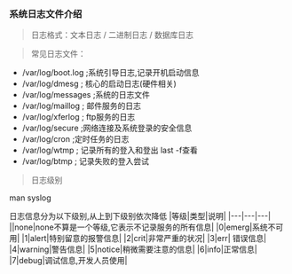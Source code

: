 ### 系统日志文件介绍
> 日志格式：文本日志 / 二进制日志 / 数据库日志

> 常见日志文件：
- /var/log/boot.log ;系统引导日志,记录开机启动信息
- /var/log/dmesg ; 核心的启动日志(硬件相关)
- /var/log/messages ;系统的日志文件
- /var/log/maillog ; 邮件服务的日志
- /var/log/xferlog ; ftp服务的日志
- /var/log/secure ;网络连接及系统登录的安全信息
- /var/log/cron ;定时任务的日志
- /var/log/wtmp ; 记录所有的登入和登出  last -f查看
- /var/log/btmp ; 记录失败的登入尝试

> 日志级别

man syslog

日志信息分为以下级别,从上到下级别依次降低
|等级|类型|说明|
|---|---|---|
||none|none不算是一个等级,它表示不记录服务的所有信息|
|0|emerg|系统不可用|
|1|alert|特别留意的报警信息|
|2|crit|非常严重的状况|
|3|err| 错误信息|
|4|warning|警告信息|
|5|notice|稍微需要注意的信息|
|6|info|正常信息|
|7|debug|调试信息,开发人员使用|